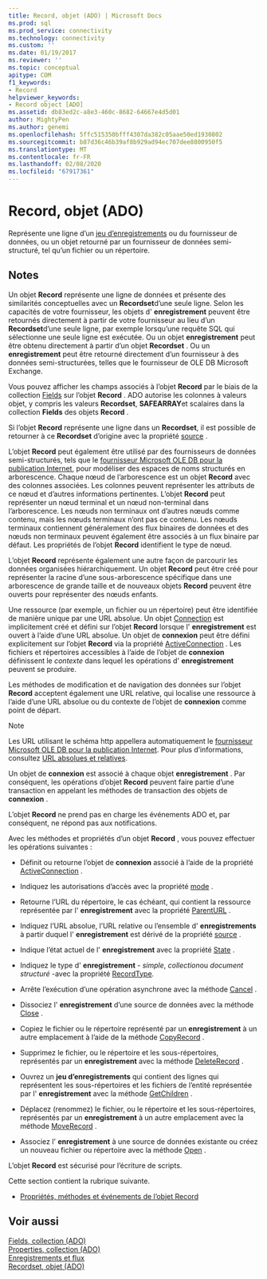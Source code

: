 ```yaml
---
title: Record, objet (ADO) | Microsoft Docs
ms.prod: sql
ms.prod_service: connectivity
ms.technology: connectivity
ms.custom: ''
ms.date: 01/19/2017
ms.reviewer: ''
ms.topic: conceptual
apitype: COM
f1_keywords:
- Record
helpviewer_keywords:
- Record object [ADO]
ms.assetid: db83ed2c-a8e3-460c-8682-64667e4d5d01
author: MightyPen
ms.author: genemi
ms.openlocfilehash: 5ffc515350bfff4307da382c05aae50ed1930802
ms.sourcegitcommit: b87d36c46b39af8b929ad94ec707dee8800950f5
ms.translationtype: MT
ms.contentlocale: fr-FR
ms.lasthandoff: 02/08/2020
ms.locfileid: "67917361"
---
```

# <a name="record-object-ado"></a>Record, objet (ADO)
Représente une ligne d’un [jeu d’enregistrements](../../../ado/reference/ado-api/recordset-object-ado.md) ou du fournisseur de données, ou un objet retourné par un fournisseur de données semi-structuré, tel qu’un fichier ou un répertoire.  
  
## <a name="remarks"></a>Notes  
 Un objet **Record** représente une ligne de données et présente des similarités conceptuelles avec un **Recordset**d’une seule ligne. Selon les capacités de votre fournisseur, les objets d' **enregistrement** peuvent être retournés directement à partir de votre fournisseur au lieu d’un **Recordset**d’une seule ligne, par exemple lorsqu’une requête SQL qui sélectionne une seule ligne est exécutée. Ou un objet **enregistrement** peut être obtenu directement à partir d’un objet **Recordset** . Ou un **enregistrement** peut être retourné directement d’un fournisseur à des données semi-structurées, telles que le fournisseur de OLE DB Microsoft Exchange.  
  
 Vous pouvez afficher les champs associés à l’objet **Record** par le biais de la collection [Fields](../../../ado/reference/ado-api/fields-collection-ado.md) sur l’objet **Record** . ADO autorise les colonnes à valeurs objet, y compris les valeurs **Recordset**, **SAFEARRAY**et scalaires dans la collection **Fields** des objets **Record** .  
  
 Si l’objet **Record** représente une ligne dans un **Recordset**, il est possible de retourner à ce **Recordset** d’origine avec la propriété [source](../../../ado/reference/ado-api/source-property-ado-record.md) .  
  
 L’objet **Record** peut également être utilisé par des fournisseurs de données semi-structurés, tels que le [fournisseur Microsoft OLE DB pour la publication Internet](../../../ado/guide/appendixes/microsoft-ole-db-provider-for-internet-publishing.md), pour modéliser des espaces de noms structurés en arborescence. Chaque nœud de l’arborescence est un objet **Record** avec des colonnes associées. Les colonnes peuvent représenter les attributs de ce nœud et d’autres informations pertinentes. L’objet **Record** peut représenter un nœud terminal et un nœud non-terminal dans l’arborescence. Les nœuds non terminaux ont d’autres nœuds comme contenu, mais les nœuds terminaux n’ont pas ce contenu. Les nœuds terminaux contiennent généralement des flux binaires de données et des nœuds non terminaux peuvent également être associés à un flux binaire par défaut. Les propriétés de l’objet **Record** identifient le type de nœud.  
  
 L’objet **Record** représente également une autre façon de parcourir les données organisées hiérarchiquement. Un objet **Record** peut être créé pour représenter la racine d’une sous-arborescence spécifique dans une arborescence de grande taille et de nouveaux objets **Record** peuvent être ouverts pour représenter des nœuds enfants.  
  
 Une ressource (par exemple, un fichier ou un répertoire) peut être identifiée de manière unique par une URL absolue. Un objet [Connection](../../../ado/reference/ado-api/connection-object-ado.md) est implicitement créé et défini sur l’objet **Record** lorsque l' **enregistrement** est ouvert à l’aide d’une URL absolue. Un objet de **connexion** peut être défini explicitement sur l’objet **Record** via la propriété [ActiveConnection](../../../ado/reference/ado-api/activeconnection-property-ado.md) . Les fichiers et répertoires accessibles à l’aide de l’objet de **connexion** définissent le *contexte* dans lequel les opérations d' **enregistrement** peuvent se produire.  
  
 Les méthodes de modification et de navigation des données sur l’objet **Record** acceptent également une URL relative, qui localise une ressource à l’aide d’une URL absolue ou du contexte de l’objet de **connexion** comme point de départ.  
  
> [!NOTE]
>  Les URL utilisant le schéma http appellera automatiquement le [fournisseur Microsoft OLE DB pour la publication Internet](../../../ado/guide/appendixes/microsoft-ole-db-provider-for-internet-publishing.md). Pour plus d’informations, consultez [URL absolues et relatives](../../../ado/guide/data/absolute-and-relative-urls.md).  
  
 Un objet de **connexion** est associé à chaque objet **enregistrement** . Par conséquent, les opérations d’objet **Record** peuvent faire partie d’une transaction en appelant les méthodes de transaction des objets de **connexion** .  
  
 L’objet **Record** ne prend pas en charge les événements ADO et, par conséquent, ne répond pas aux notifications.  
  
 Avec les méthodes et propriétés d’un objet **Record** , vous pouvez effectuer les opérations suivantes :  
  
-   Définit ou retourne l’objet de **connexion** associé à l’aide de la propriété [ActiveConnection](../../../ado/reference/ado-api/activeconnection-property-ado.md) .  
  
-   Indiquez les autorisations d’accès avec la propriété [mode](../../../ado/reference/ado-api/mode-property-ado.md) .  
  
-   Retourne l’URL du répertoire, le cas échéant, qui contient la ressource représentée par l' **enregistrement** avec la propriété [ParentURL](../../../ado/reference/ado-api/parenturl-property-ado.md) .  
  
-   Indiquez l’URL absolue, l’URL relative ou l’ensemble d' **enregistrements** à partir duquel l' **enregistrement** est dérivé de la propriété [source](../../../ado/reference/ado-api/source-property-ado-record.md) .  
  
-   Indique l’état actuel de l' **enregistrement** avec la propriété [State](../../../ado/reference/ado-api/state-property-ado.md) .  
  
-   Indiquez le type d' **enregistrement** - *simple*, *collection*ou *document structuré* -avec la propriété [RecordType](../../../ado/reference/ado-api/recordtype-property-ado.md).  
  
-   Arrête l’exécution d’une opération asynchrone avec la méthode [Cancel](../../../ado/reference/ado-api/cancel-method-ado.md) .  
  
-   Dissociez l' **enregistrement** d’une source de données avec la méthode [Close](../../../ado/reference/ado-api/close-method-ado.md) .  
  
-   Copiez le fichier ou le répertoire représenté par un **enregistrement** à un autre emplacement à l’aide de la méthode [CopyRecord](../../../ado/reference/ado-api/copyrecord-method-ado.md) .  
  
-   Supprimez le fichier, ou le répertoire et les sous-répertoires, représentés par un **enregistrement** avec la méthode [DeleteRecord](../../../ado/reference/ado-api/deleterecord-method-ado.md) .  
  
-   Ouvrez un **jeu d’enregistrements** qui contient des lignes qui représentent les sous-répertoires et les fichiers de l’entité représentée par l' **enregistrement** avec la méthode [GetChildren](../../../ado/reference/ado-api/getchildren-method-ado.md) .  
  
-   Déplacez (renommez) le fichier, ou le répertoire et les sous-répertoires, représentés par un **enregistrement** à un autre emplacement avec la méthode [MoveRecord](../../../ado/reference/ado-api/moverecord-method-ado.md) .  
  
-   Associez l' **enregistrement** à une source de données existante ou créez un nouveau fichier ou répertoire avec la méthode [Open](../../../ado/reference/ado-api/open-method-ado-record.md) .  
  
 L’objet **Record** est sécurisé pour l’écriture de scripts.  
  
 Cette section contient la rubrique suivante.  
  
-   [Propriétés, méthodes et événements de l’objet Record](../../../ado/reference/ado-api/record-object-properties-methods-and-events.md)  
  
## <a name="see-also"></a>Voir aussi  
 [Fields, collection (ADO)](../../../ado/reference/ado-api/fields-collection-ado.md)   
 [Properties, collection (ADO)](../../../ado/reference/ado-api/properties-collection-ado.md)   
 [Enregistrements et flux](../../../ado/guide/data/records-and-streams.md)   
 [Recordset, objet (ADO)](../../../ado/reference/ado-api/recordset-object-ado.md)
